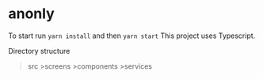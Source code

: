# anonly
To start run `yarn install` and then `yarn start`
This project uses Typescript.

Directory structure
  >src
    >screens
    >components
    >services